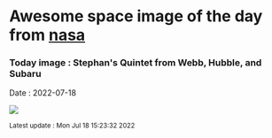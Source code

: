 
# Awesome space image of the day from [nasa](https://api.nasa.gov/)

### Today image : Stephan's Quintet from Webb, Hubble, and Subaru

Date : 2022-07-18


![](https://apod.nasa.gov/apod/image/2207/Quintet_JwstHstEtcGendler_960.jpg)

<small>Latest update : Mon Jul 18 15:23:32 2022</small>


